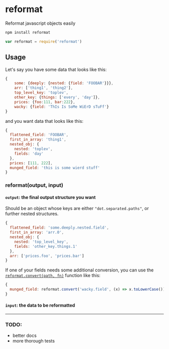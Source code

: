 reformat
========

Reformat javascript objects easily

```bash
npm install reformat
```

```javascript
var reformat = require('reformat')
```

## Usage

Let's say you have some data that looks like this:

```javascript
{
    some: {deeply: {nested: {field: 'FOOBAR'}}},
    arr: ['thing1', 'thing2'],
    top_level_key: 'toplev',
    other_key: {things: ['every', 'day']},
    prices: {foo:111, bar:222},
    wacky: {field: 'ThIs Is SoMe WiErD sTuFf'}
}
```

and you want data that looks like this:

```javascript
{
  flattened_field: 'FOOBAR',
  first_in_array: 'thing1',
  nested_obj: {
    nested: 'toplev', 
    fields: 'day'
  },
  prices: [111, 222],
  munged_field: 'this is some wierd stuff'
}
```


### reformat(output, input)

#### `output`: the final output structure you want

Should be an object whose keys are either `"dot.separated.paths"`,
or further nested structures.

```javascript
{
  flattened_field: 'some.deeply.nested.field',
  first_in_array: 'arr.0',
  nested_obj: {
    nested: 'top_level_key', 
    fields: 'other_key.things.1'
  },
  arr: ['prices.foo', 'prices.bar']
}
```

If one of your fields needs some additional conversion, you can
use the [`reformat.convert(path, fn)`](https://github.com/runningskull/node-reformat/blob/master/index.js#L12) function like this:

```javascript
{
  munged_field: reformat.convert('wacky.field', (x) => x.toLowerCase())
}
```

#### `input`: the data to be reformatted

-----

### TODO:
- better docs
- more thorough tests
